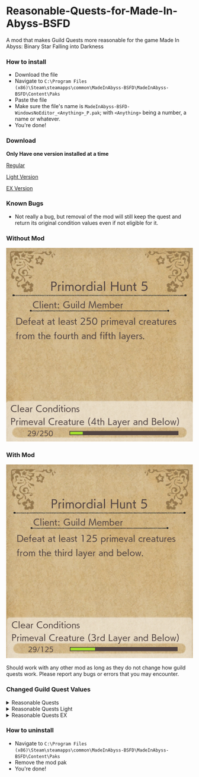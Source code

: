 # Reasonable-Quests-for-Made-In-Abyss-BSFD
A mod that makes Guild Quests more reasonable for the game Made In Abyss: Binary Star Falling into Darkness


### How to install
+ Download the file
+ Navigate to `C:\Program Files (x86)\Steam\steamapps\common\MadeInAbyss-BSFD\MadeInAbyss-BSFD\Content\Paks`
+ Paste the file
+ Make sure the file's name is `MadeInAbyss-BSFD-WindowsNoEditor_<Anything>_P.pak`; with `<Anything>` being a number, a name or whatever.
+ You're done!

### Download
**Only Have one version installed at a time**

[Regular](https://github.com/Chickenstew/Reasonable-Quests-for-Made-In-Abyss-BSFD/releases/download/v1.0.2/MadeInAbyss-BSFD-WindowsNoEditor_ReasonableQuests_P.pak)

[Light Version](https://github.com/Chickenstew/Reasonable-Quests-for-Made-In-Abyss-BSFD/releases/download/v1.0.2/MadeInAbyss-BSFD-WindowsNoEditor_ReasonableQuestsLight_P.pak)

[EX Version](https://github.com/Chickenstew/Reasonable-Quests-for-Made-In-Abyss-BSFD/releases/download/v1.0.2/MadeInAbyss-BSFD-WindowsNoEditor_ReasonableQuestsEX_P.pak)

### Known Bugs
+ Not really a bug, but removal of the mod will still keep the quest and return its original condition values even if not eligible for it. 

### Without Mod
![Image of mod removal on a character with only Red Whistle](https://github.com/Chickenstew/Reasonable-Quests-for-Made-In-Abyss-BSFD/blob/main/MiA-BSFD-No-Mod.png?raw=true)

### With Mod
![Image of mod changes](https://github.com/Chickenstew/Reasonable-Quests-for-Made-In-Abyss-BSFD/blob/main/MiA-BSFD-Mod.png?raw=true)

Should work with any other mod as long as they do not change how guild quests work. Please report any bugs or errors that you may encounter.

### Changed Guild Quest Values
<details>
  <summary>Reasonable Quests</summary>
  <details>
    <summary>Foot-Slicer</summary>
    
  + Foot-slicer - アシバカイナ1 - 3
  + Foot-slicer - アシバカイナ2 - 6
  + Foot-slicer - アシバカイナ3 - 9
  + Foot-slicer - アシバカイナ4 - 12
  + Foot-slicer - アシバカイナ5 - 15
  </details>
  <details>
    <summary>Stinger-head</summary>
    
  + Stinger-head - カッショウガシラ1 - 3
  + Stinger-head - カッショウガシラ2 - 6
  + Stinger-head - カッショウガシラ3 - 9
  + Stinger-head - カッショウガシラ4 - 12
  + Stinger-head - カッショウガシラ5 - 15
  </details>
  <details>
    <summary>Mountain-spinner</summary>
    
  + Mountain-spinner  - ヤママワシ1 - 5
  + Mountain-spinner  - ヤママワシ2 - 10
  + Mountain-spinner  - ヤママワシ3 - 15
  </details>
  <details>
    <summary>Mountain-spinner (Subspecies)</summary>
    
  + Mountain-spinner (Subspecies) - ヤママワシ亜種討伐1 - 10
  + Mountain-spinner (Subspecies) - ヤママワシ亜種討伐1 - 20
  + Mountain-spinner (Subspecies) - ヤママワシ亜種討伐1 - 30
  </details>
  <details>
    <summary>Horncrier (Subspecies)</summary>
    
  + Horncrier (Subspecies) - ツノナキ（亜種)1 - 5
  + Horncrier (Subspecies) - ツノナキ（亜種)2 - 10
  + Horncrier (Subspecies) - ツノナキ（亜種)3 - 15
  + Horncrier (Subspecies) - ツノナキ（亜種)4 - 20
  + Horncrier (Subspecies) - ツノナキ（亜種)5 - 30
  </details>
  <details>
    <summary>Kudara</summary>
    
  + Kudara - クダラ1 - 5
  + Kudara - クダラ2 - 10
  + Kudara - クダラ3 - 15
  + Kudara - クダラ4 - 20
  + Kudara - クダラ5 - 30
  </details>
  <details>
    <summary>Orb Piercer</summary>
    
  + Orb Piercer - タマウガチ1 - 1
  + Orb Piercer - タマウガチ2 - 2
  + Orb Piercer - タマウガチ3 - 3
  + Orb Piercer - タマウガチ4 - 5
  + Orb Piercer - タマウガチ5 - 8
  </details>
  <details>
    <summary>Tidal-freezer</summary>
    
  + Tidal-freezer - コゴエナキ1 - 1
  + Tidal-freezer - コゴエナキ2 - 2
  + Tidal-freezer - コゴエナキ3 - 3
  + Tidal-freezer - コゴエナキ4 - 4
  + Tidal-freezer - コゴエナキ5 - 5
  </details>
  <details>
    <summary>Ink-Flower</summary>
    
  + Ink-Flower - スミナガシ1 - 1
  + Ink-Flower - スミナガシ2 - 2
  + Ink-Flower - スミナガシ3 - 3
  + Ink-Flower - スミナガシ4 - 5
  + Ink-Flower - スミナガシ5 - 8
  </details>
  <details>
    <summary>Primordial Hunt Quests</summary>
    
  + Primordial Hunt Quests - 原生生物討伐・その1 - 25 - Red
  + Primordial Hunt Quests - 原生生物討伐・その2 - 50 - Red
  + Primordial Hunt Quests - 原生生物討伐・その3 - 75 - Blue
  + Primordial Hunt Quests - 原生生物討伐・その4 - 100 - Blue
  + Primordial Hunt Quests - 原生生物討伐・その5 - 125 - Moon
  + Primordial Hunt Quests - 原生生物討伐・その6 - 150 - Moon
  + Primordial Hunt Quests - 原生生物討伐・その7 - 175 - Moon
  + Primordial Hunt Quests - 原生生物討伐・その8 - 200 - Black
  + Primordial Hunt Quests - 原生生物討伐・その9 - 225 - Black
  + Primordial Hunt Quests - 原生生物討伐・その10 - 250 - White
  + Primordial Hunt Quests - 原生生物討伐・その11 - 275 - White
  + Primordial Hunt Quests - 原生生物討伐・その12 - 300 - White
  </details>
  <details>
    <summary>Pickaxe Master</summary>
    
  + Pickaxe Master - ピッケルの達人・その1 - Red
  + Pickaxe Master - ピッケルの達人・その2 - Red
  + Pickaxe Master - ピッケルの達人・その3 - Blue
  + Pickaxe Master - ピッケルの達人・その4 - Blue
  + Pickaxe Master - ピッケルの達人・その5 - Moon
  + Pickaxe Master - ピッケルの達人・その6 - Moon
  + Pickaxe Master - ピッケルの達人・その7 - Black
  + Pickaxe Master - ピッケルの達人・その8 - Black
  + Pickaxe Master - ピッケルの達人・その9 - White
  + Pickaxe Master - ピッケルの達人・その10 - White
  </details>
  <details>
    <summary>Machete Master</summary>
    
  + Machete Master - ナタの達人・その1 - Red
  + Machete Master - ナタの達人・その2 - Red
  + Machete Master - ナタの達人・その3 - Blue
  + Machete Master - ナタの達人・その4 - Blue
  + Machete Master - ナタの達人・その5 - Moon
  + Machete Master - ナタの達人・その6 - Moon
  + Machete Master - ナタの達人・その7 - Black
  + Machete Master - ナタの達人・その8 - Black
  + Machete Master - ナタの達人・その9 - White
  + Machete Master - ナタの達人・その10 - White
  </details>
  <details>
    <summary>Gun Master</summary>
    
  + Gun Master - 銃の達人・その1 - Red
  + Gun Master - 銃の達人・その2 - Red
  + Gun Master - 銃の達人・その3 - Blue
  + Gun Master - 銃の達人・その4 - Blue
  + Gun Master - 銃の達人・その5 - Moon
  + Gun Master - 銃の達人・その6 - Moon
  + Gun Master - 銃の達人・その7 - Black
  + Gun Master - 銃の達人・その8 - Black
  + Gun Master - 銃の達人・その9 - White
  + Gun Master - 銃の達人・その10 - White
  </details>
  <details>
    <summary>Archery Master</summary>
    
  + Archery Master - 弓の達人・その1 - Red
  + Archery Master - 弓の達人・その2 - Red
  + Archery Master - 弓の達人・その3 - Blue
  + Archery Master - 弓の達人・その4 - Blue
  + Archery Master - 弓の達人・その5 - Moon
  + Archery Master - 弓の達人・その6 - Moon
  + Archery Master - 弓の達人・その7 - Black
  + Archery Master - 弓の達人・その8 - Black
  + Archery Master - 弓の達人・その9 - White
  + Archery Master - 弓の達人・その10 - White
  </details>
  <details>
    <summary>Horncrier</summary>
    
  + Horncrier - ツノナキ1 - 5
  + Horncrier - ツノナキ2 - 10
  + Horncrier - ツノナキ3 - 15
  + Horncrier - ツノナキ4 - 20
  + Horncrier - ツノナキ5 - 30
  </details>
  <details>
    <summary>Horncrier (Ancestor)</summary>
    
  + Horncrier (Ancestor) - ツノナキ（原種)1 - 5
  + Horncrier (Ancestor) - ツノナキ（原種)2 - 10
  + Horncrier (Ancestor) - ツノナキ（原種)3 - 15
  + Horncrier (Ancestor) - ツノナキ（原種)4 - 20
  + Horncrier (Ancestor) - ツノナキ（原種)5 - 30
  </details>
  <details>
    <summary>Silkfang</summary>
    
  + Silkfang - ゴコウゲ1 - 1
  + Silkfang - ゴコウゲ2 - 3
  + Silkfang - ゴコウゲ3 - 5
  + Silkfang - ゴコウゲ4 - 10
  + Silkfang - ゴコウゲ5 - 15
  </details>
  <details>
    <summary>Ottobas</summary>
    
  + Ottobas - オットバス1 - 1
  + Ottobas - オットバス2 - 2
  + Ottobas - オットバス3 - 3
  + Ottobas - オットバス4 - 4
  + Ottobas - オットバス5 - 5
  </details>
  <details>
    <summary>Corpse-weeper</summary>
    
  + Corpse-weeper - ナキカバネ1 - 1
  + Corpse-weeper - ナキカバネ2 - 3
  + Corpse-weeper - ナキカバネ3 - 5
  + Corpse-weeper - ナキカバネ4 - 10
  + Corpse-weeper - ナキカバネ5 - 15
  </details>
  <details>
    <summary>Madokajack</summary>
    
  + Madokajack - マドカジャク1 - 1
  + Madokajack - マドカジャク2 - 3
  + Madokajack - マドカジャク3 - 5
  + Madokajack - マドカジャク4 - 10
  + Madokajack - マドカジャク5 - 15
  </details>
  <details>
    <summary>Tachikanata</summary>
    
  + Tachikanata - タチカナタ（蒼)1 - 4
  + Tachikanata - タチカナタ（蒼)2 - 6
  + Tachikanata - タチカナタ（蒼)3 - 8
  + Tachikanata - タチカナタ（蒼)4 - 10
  + Tachikanata - タチカナタ（蒼)5 - 15
  </details>
  <details>
    <summary>Tachikanata (Azure)</summary>
    
  + Tachikanata (Azure) - タチカナタ（蒼)1 - 4
  + Tachikanata (Azure) - タチカナタ（蒼)2 - 6
  + Tachikanata (Azure) - タチカナタ（蒼)3 - 8
  + Tachikanata (Azure) - タチカナタ（蒼)4 - 10
  + Tachikanata (Azure) - タチカナタ（蒼)5 - 15
  </details>
  <details>
    <summary>Tachikanata (Ancestor)</summary>
    
  + Tachikanata (Ancestor) - タチカナタ（原種)1 - 1
  + Tachikanata (Ancestor) - タチカナタ（原種)2 - 2
  + Tachikanata (Ancestor) - タチカナタ（原種)3 - 3
  + Tachikanata (Ancestor) - タチカナタ（原種)4 - 4
  + Tachikanata (Ancestor) - タチカナタ（原種)5 - 5
  </details>
  <details>
    <summary>Inbyo</summary>
    
  + Inbyo - インビョウ1 - 5
  + Inbyo - インビョウ2 - 10
  + Inbyo - インビョウ3 - 15
  + Inbyo - インビョウ4 - 20
  + Inbyo - インビョウ5 - 30
  </details>
  <details>
    <summary>Valley Croaker</summary>
    
  + Valley Croaker - タニグク1 - 5
  + Valley Croaker - タニグク2 - 10
  + Valley Croaker - タニグク3 - 15
  + Valley Croaker - タニグク4 - 20
  + Valley Croaker - タニグク5 - 30
  </details>
  <details>
    <summary>Valley Croaker (Jumper)</summary>
    
  + Valley Croaker (Jumper) - タニグク（跳種）1 - 5
  + Valley Croaker (Jumper) - タニグク（跳種）2 - 10
  + Valley Croaker (Jumper) - タニグク（跳種)3 - 15
  + Valley Croaker (Jumper) - タニグク（跳種)4 - 20
  + Valley Croaker (Jumper) - タニグク（跳種)5 - 30
  </details>
  <details>
    <summary>Valley Croaker (Extreme)</summary>
  
  + Valley Croaker (Extreme) - タニグク（極種)1 - 2
  + Valley Croaker (Extreme) - タニグク（極種)2 - 4
  + Valley Croaker (Extreme) - タニグク（極種)3 - 7
  + Valley Croaker (Extreme) - タニグク（極種)4 - 14
  + Valley Croaker (Extreme) - タニグク（極種)5 - 20
  </details>
  <details>
    <summary>Giant Hammerbeak</summary>
    
  + Giant Hammerbeak - オニツチバシ討伐1 - 1
  + Giant Hammerbeak - オニツチバシ討伐2 - 3
  + Giant Hammerbeak - オニツチバシ討伐3 - 5
  + Giant Hammerbeak - オニツチバシ討伐4 - 7
  + Giant Hammerbeak - オニツチバシ討伐5 - 10
  </details>
  <details>
    <summary>Headtail</summary>
    
  + Headtail - コウベウツシ 討伐1 - 5
  + Headtail - コウベウツシ 討伐2 - 10
  + Headtail - コウベウツシ 討伐3 - 15
  + Headtail - コウベウツシ 討伐4 - 20
  + Headtail - コウベウツシ 討伐5 - 30
  </details>
  <details>
    <summary>Headtail (Subspecies)</summary>
    
  + Headtail (Subspecies) - コウベウツシ（亜種）討伐1 - 5
  + Headtail (Subspecies) - コウベウツシ（亜種）討伐2 - 10
  + Headtail (Subspecies) - コウベウツシ（亜種）討伐3 - 15
  + Headtail (Subspecies) - コウベウツシ（亜種）討伐4 - 20
  + Headtail (Subspecies) - コウベウツシ（亜種）討伐5 - 30
  </details>
  <details>
    <summary>Kudara(Shadow)</summary>
    
  + Kudara(Shadow) - クダラ（陰種）討伐1 - 5
  + Kudara(Shadow) - クダラ（陰種）討伐2 - 10
  + Kudara(Shadow) - クダラ（陰種）討伐3 - 15
  + Kudara(Shadow) - クダラ（陰種）討伐4 - 20
  + Kudara(Shadow) - クダラ（陰種）討伐5 - 30
  </details>
</details>

<details>
  <summary>Reasonable Quests Light</summary>
  Generally half the requirements of the standard version of the mod. Few exceptions but always lower values.
  
  + Primodial Hunts start at 10 and increase by 10
  + Weapon quests start at 5 and increase by 5
  + Stanard kill quests start at 3 and increase by 3 with exception of rarer creatures being 1-5 like the standard mod
</details>

<details>
  <summary>Reasonable Quests EX</summary>
  This is an extreme version of the mod making all quest requirements equal to their quest step. Only exception
  are the Primordial Hunt and Weapons quests. Those are base 3 and goes up by 3 per step so it basically stays
  with your weapon of choice.
  
  For standard kill quests:
  
  + step 1 - 1 kill
  + step 2 - 2 kills
  + step 3 - 3 kills
  + step 4 - 4 kills
  + step 5 - 5 kills
</details>

### How to uninstall
+ Navigate to `C:\Program Files (x86)\Steam\steamapps\common\MadeInAbyss-BSFD\MadeInAbyss-BSFD\Content\Paks`
+ Remove the mod pak
+ You're done!

